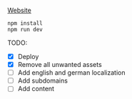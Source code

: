[Website](https://www.coloursofjoy.de/)


```
npm install
npm run dev
```

TODO:
- [x] Deploy
- [x] Remove all unwanted assets
- [ ] Add english and german localization
- [ ] Add subdomains
- [ ] Add content